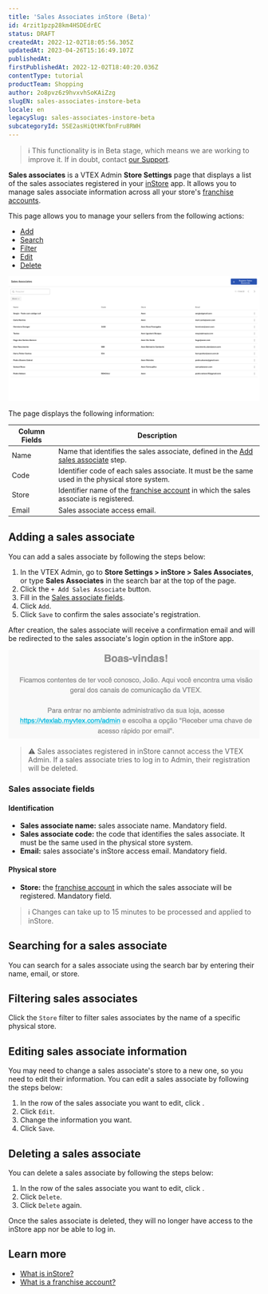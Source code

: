 ```yaml
---
title: 'Sales Associates inStore (Beta)'
id: 4rzit1pzp28km4HSDEdrEC
status: DRAFT
createdAt: 2022-12-02T18:05:56.305Z
updatedAt: 2023-04-26T15:16:49.107Z
publishedAt: 
firstPublishedAt: 2022-12-02T18:40:20.036Z
contentType: tutorial
productTeam: Shopping
author: 2o8pvz6z9hvxvhSoKAiZzg
slugEN: sales-associates-instore-beta
locale: en
legacySlug: sales-associates-instore-beta
subcategoryId: 5SE2asHiQtHKfbnFru8RWH
---
```


>ℹ️ This functionality is in Beta stage, which means we are working to improve it. If in doubt, contact [our Support](https://support.vtex.com/hc/en-us/requests).

**Sales associates** is a VTEX Admin **Store Settings** page that displays a list of the sales associates registered in your [inStore](https://help.vtex.com/en/tracks/instore-getting-started-and-setting-up--zav76TFEZlAjnyBVL5tRc/7fnnVlG3Kv1Tay9iagc5yf) app. It allows you to manage sales associate information across all your store's [franchise accounts](https://help.vtex.com/en/tutorial/what-is-a-franchise-account--kWQC6RkFSCUFGgY5gSjdl).

This page allows you to manage your sellers from the following actions:

* [Add](#adding-a-sales-associate)
* [Search](#searching-for-a-sales-associate)
* [Filter](#filtering-sales-associates)
* [Edit](#editing-sales-associate-information)
* [Delete](#deleting-a-sales-associate)

![vendedores-en](https://raw.githubusercontent.com/vtexdocs/help-center-content/refs/heads/main/docs/en/tutorials/Beta/VTEX%20Sales%20App%20Beta/sales-associates-instore-beta_1.png)

The page displays the following information: 

  | Column Fields | Description                                                                                                                                                                            |
| ---------------- | ------------------------------------------------------------------------------------------------------------------------------------------------------------------------------------ |
| Name             | Name that identifies the sales associate, defined in the [Add sales associate](#adding-a-sales-associate) step. |
| Code           | Identifier code of each sales associate. It must be the same used in the physical store system.                                                                                                 |
| Store             | Identifier name of the [franchise account](https://help.vtex.com/en/tutorial/what-is-a-franchise-account--kWQC6RkFSCUFGgY5gSjdl) in which the sales associate is registered.                              |
| Email            | Sales associate access email.                                                                                                                                           |

## Adding a sales associate

You can add a sales associate by following the steps below:

1. In the VTEX Admin, go to **Store Settings > inStore > Sales Associates**, or type **Sales Associates** in the search bar at the top of the page.
2. Click the `+ Add Sales Associate` button.
3. Fill in the [Sales associate fields](#sales-associate-fields).
4. Click `Add`.
5. Click `Save` to confirm the sales associate's registration.  

After creation, the sales associate will receive a confirmation email and will be redirected to the sales associate's login option in the inStore app.

![email-vendedor-pt](https://raw.githubusercontent.com/vtexdocs/help-center-content/refs/heads/main/docs/en/tutorials/Beta/VTEX%20Sales%20App%20Beta/sales-associates-instore-beta_2.png)

>⚠️ Sales associates registered in inStore cannot access the VTEX Admin. If a sales associate tries to log in to Admin, their registration will be deleted.

### Sales associate fields

#### Identification

* **Sales associate name:** sales associate name. Mandatory field.
* **Sales associate code:** the code that identifies the sales associate. It must be the same used in the physical store system.
* **Email:** sales associate's inStore access email. Mandatory field.

#### Physical store

* **Store:** the [franchise account](https://help.vtex.com/en/tutorial/what-is-a-franchise-account--kWQC6RkFSCUFGgY5gSjdl) in which the sales associate will be registered. Mandatory field.

>ℹ️ Changes can take up to 15 minutes to be processed and applied to inStore.

## Searching for a sales associate

You can search for a sales associate using the search bar by entering their name, email, or store.

## Filtering sales associates

Click the `Store` filter to filter sales associates by the name of a specific physical store. 

## Editing sales associate information

You may need to change a sales associate's store to a new one, so you need to edit their information. You can edit a sales associate by following the steps below:

1. In the row of the sales associate you want to edit, click <i class="fas fa-ellipsis-v"></i>.
2. Click <i class="fas fa-pencil-alt"></i> `Edit`.
3. Change the information you want.
4. Click `Save`.

## Deleting a sales associate

You can delete a sales associate by following the steps below:

1. In the row of the sales associate you want to edit, click <i class="fas fa-ellipsis-v"></i>.
2. Click <i class="fas fa-trash"></i> `Delete`.
3. Click `Delete` again.

Once the sales associate is deleted, they will no longer have access to the inStore app nor be able to log in.

## Learn more

* [What is inStore?](https://help.vtex.com/en/tracks/instore-getting-started-and-setting-up--zav76TFEZlAjnyBVL5tRc/7fnnVlG3Kv1Tay9iagc5yf)
* [What is a franchise account?](https://help.vtex.com/en/tutorial/what-is-a-franchise-account--kWQC6RkFSCUFGgY5gSjdl)
